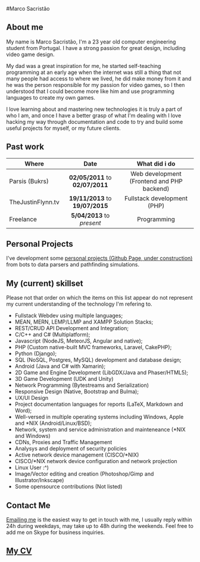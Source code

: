 #Marco Sacristão
## About me
My name is Marco Sacristão, I'm a 23 year old computer engineering student
 from Portugal.
 I have a strong passion for great design, including video game design.
 
 My dad was a great inspiration for me, he started self-teaching programming at an early age when the internet was still a thing that not many people had access to where we lived, he did make money from it and he was the person responsible for my passion for video games, so I then understood that I could become more like him and use programming languages to create my own games.
 
 I love learning about and mastering new technologies it is truly a part of who I am, and once I have a better grasp of what I'm dealing with I love hacking my way through documentation and code to try and build some useful projects for myself, or my future clients.

## Past work

| Where        | Date           | What did i do  |
| ------------ |:-------------: | :--------------:|
| Parsis (Bukrs) | **02/05/2011** to **02/07/2011** | Web development (Frontend and PHP backend) |
| TheJustinFlynn.tv | **19/11/2013** to **19/07/2015** | Fullstack development (PHP) |
| Freelance | **5/04/2013** to *present* | Programming |

## Personal Projects

I've development some [personal projects (Github Page, under construction)](https://github.com/marcosacristao) from bots to data parsers and pathfinding simulations.

## My (current) skillset
Please not that order on which the items on this list appear do not represent my current understanding of the technology I'm refering to.
+ Fullstack Webdev using multiple languages;
+ MEAN, MERN, LEMP/LLMP and XAMPP Solution Stacks;
+ REST/CRUD API Development and Integration;
+ C/C++ and C# (Multiplatform);
+ Javascript (NodeJS, MeteorJS, Angular and native);
+ PHP (Custom native-built MVC frameworks, Laravel, CakePHP);
+ Python (Django);
+ SQL (NoSQL, Postgres, MySQL) development and database design;
+ Android (Java and C# with Xamarin);
+ 2D Game and Engine Development (LibGDX/Java and Phaser/HTML5);
+ 3D Game Development (UDK and Unity)
+ Network Programming (Bytestreams and Serialization)
+ Responsive Design (Native, Bootstrap and Bulma);
+ UX/UI Design
+ Project documentation languages for reports (LaTeX, Markdown and Word);
+ Well-versed in multiple operating systems including Windows, Apple and *NIX (Android/Linux/BSD);
+ Network, system and service administration and mainteneance (*NIX and Windows)
+ CDNs, Proxies and Traffic Management
+ Analysys and deployment of security policies
+ Active network device management (CISCO/*NIX)
+ CISCO/*NIX network device configuration and network projection
+ Linux User :^)
+ Image/Vector editing and creation (Photoshop/Gimp and Illustrator/Inkscape)
+ Some opensource contributions (Not listed)

## Contact Me
[Emailing me](mailto:msacristao@gmail.com) is the easiest way to get in touch with me, I usually reply within 24h during weekdays, may take up to 48h during the weekends.
Feel free to add me on Skype for business inquiries.

## [My CV](https://drive.google.com/file/d/0ByZfLqkzlpzRZ192c0RBS1llRjQ/view?usp=sharing)
